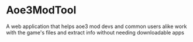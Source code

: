 # Aoe3ModTool
A web application that helps aoe3 mod devs and common users alike work with the game's files and extract info without needing downloadable apps
